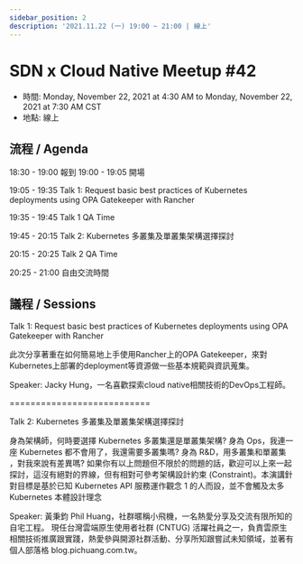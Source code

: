 ```yaml
---
sidebar_position: 2
description: '2021.11.22 (一) 19:00 ~ 21:00 | 線上'
---
```


# SDN x Cloud Native Meetup #42
- 時間: Monday, November 22, 2021 at 4:30 AM to Monday, November 22, 2021 at 7:30 AM CST
- 地點: 線上

## 流程 / Agenda

18:30 - 19:00 報到 19:00 - 19:05 開場

19:05 - 19:35 Talk 1: Request basic best practices of Kubernetes deployments using OPA Gatekeeper with Rancher

19:35 - 19:45 Talk 1 QA Time

19:45 - 20:15 Talk 2: Kubernetes 多叢集及單叢集架構選擇探討

20:15 - 20:25 Talk 2 QA Time

20:25 - 21:00 自由交流時間

## 議程 / Sessions

Talk 1: Request basic best practices of Kubernetes deployments using OPA Gatekeeper with Rancher

此次分享著重在如何簡易地上手使用Rancher上的OPA Gatekeeper，來對Kubernetes上部署的deployment等資源做一些基本規範與資訊蒐集。

Speaker: Jacky Hung，一名喜歡探索cloud native相關技術的DevOps工程師。

===========================

Talk 2: Kubernetes 多叢集及單叢集架構選擇探討

身為架構師，何時要選擇 Kubernetes 多叢集還是單叢集架構? 身為 Ops，我連一座 Kubernetes 都不會用了，我還需要多叢集嗎? 身為 R&D，用多叢集和單叢集 ，對我來說有差異嗎? 如果你有以上問題但不限於的問題的話，歡迎可以上來一起探討，這沒有絕對的界線，但有相對可參考架構設計約束 (Constraint)。本演講針對目標是基於已知 Kubernetes API 服務運作觀念 1 的人而設，並不會觸及太多 Kubernetes 本體設計理念

Speaker: 黃秉鈞 Phil Huang，社群暱稱小飛機，一名熱愛分享及交流有限所知的自宅工程。 現任台灣雲端原生使用者社群 (CNTUG) 活躍社員之一，負責雲原生相關技術推廣跟實踐，熱愛參與開源社群活動、分享所知跟嘗試未知領域，並著有個人部落格 blog.pichuang.com.tw。
